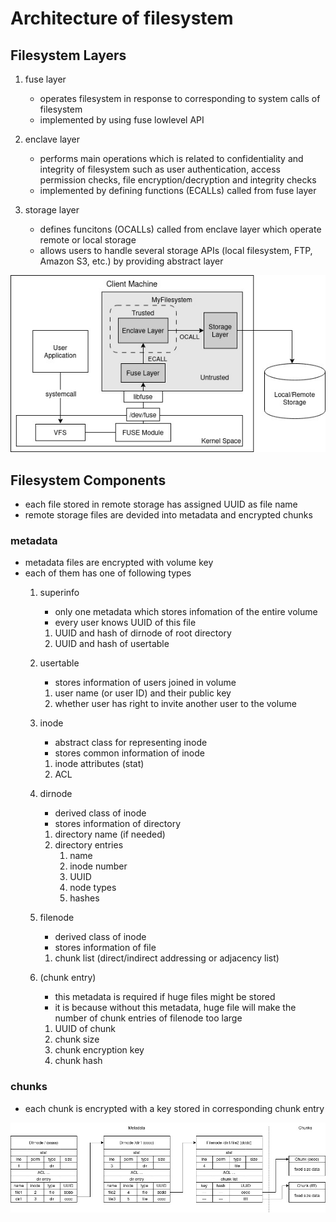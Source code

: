 # Architecture of filesystem

## Filesystem Layers

1. fuse layer
    - operates filesystem in response to corresponding to system calls of filesystem
    - implemented by using fuse lowlevel API

1. enclave layer
    - performs main operations which is related to confidentiality and integrity of filesystem such as user authentication, access permission checks, file encryption/decryption and integrity checks
    - implemented by defining functions (ECALLs) called from fuse layer

1. storage layer
    - defines funcitons (OCALLs) called from enclave layer which operate remote or local storage
    - allows users to handle several storage APIs (local filesystem, FTP, Amazon S3, etc.) by providing abstract layer

![layers of filesystem](resources/fs_architecture.jpg)

## Filesystem Components
- each file stored in remote storage has assigned UUID as file name
- remote storage files are devided into metadata and encrypted chunks

### metadata
- metadata files are encrypted with volume key
- each of them has one of following types
    1. superinfo
        - only one metadata which stores infomation of the entire volume
        - every user knows UUID of this file
        1. UUID and hash of dirnode of root directory
        1. UUID and hash of usertable
      
    1. usertable
        - stores information of users joined in volume
        1. user name (or user ID) and their public key
        1. whether user has right to invite another user to the volume

    1. inode
        - abstract class for representing inode
        - stores common information of inode
        1. inode attributes (stat)
        1. ACL

    1. dirnode
        - derived class of inode
        - stores information of directory
        1. directory name (if needed)
        1. directory entries
            1. name
            1. inode number
            1. UUID
            1. node types
            1. hashes

    1. filenode
        - derived class of inode
        - stores information of file
        1. chunk list (direct/indirect addressing or adjacency list)
  
    1. (chunk entry)
        - this metadata is required if huge files might be stored
        - it is because without this metadata, huge file will make the number of chunk entries of filenode too large
        1. UUID of chunk
        1. chunk size
        1. chunk encryption key
        1. chunk hash

### chunks
- each chunk is encrypted with a key stored in corresponding chunk entry

![structure of metadata and chunks](resources/metadata.jpg)
